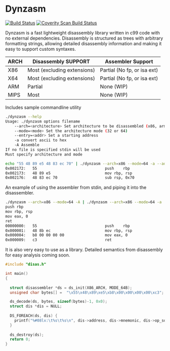 # Dynzasm
[![Build Status](https://travis-ci.org/Mithreindeir/Dynzasm.svg?branch=master)](https://travis-ci.org/Mithreindeir/Dynzasm)
[![Coverity Scan Build Status](https://scan.coverity.com/projects/15646/badge.svg)](https://scan.coverity.com/projects/mithreindeir-dynzasm)

Dynzasm is a fast lightweight disassembly library written in c99 code with no external dependencies. Disassembly is structured as trees with arbitrary formatting strings, allowing detailed disassembly information and making it easy to support custom syntaxes. 

| ARCH | Disassembly SUPPORT | Assembler Support |
|-----|----------|-----------|
|X86| Most (excluding extensions) | Partial (No fp, or isa ext)|
|X64| Most (excluding extensions)| Partial (No fp, or isa ext)|
|ARM| Partial| None (WIP)|
|MIPS| Most | None (WIP)|

Includes sample commandline utility
```bash
./dynzasm --help
Usage: ./dynzasm options filename
	--arch=<architecture> Set architecture to be disassembled (x86, arm, or mips
	--mode=<mode> Set the architecture mode (32 or 64)
	--entry=<addr> Set a starting address
	-a convert ascii to hex
	-A Assemble
If no file is specified stdin will be used
Must specify architecture and mode
```
```bash
echo "55 48 89 e5 48 83 ec 70" | ./dynzasm --arch=x86 --mode=64 -a --addr=0x2172 
0x002172:	55                            	push	rbp
0x002173:	48 89 e5                      	mov	rbp, rsp
0x002176:	48 83 ec 70                   	sub	rsp, 0x70

```

An example of using the assembler from stdin, and piping it into the disassembler.

```bash
./dynzasm --arch=x86 --mode=64 -A | ./dynzasm --arch=x86 --mode=64 -a
push rbp
mov rbp, rsp
mov eax, 0
ret
00000000:	55                            	push	rbp
0x000001:	48 8b ec                      	mov	rbp, rsp
0x000004:	b8 00 00 00 00                	mov	eax, 0
0x000009:	c3                            	ret
```

It is also very easy to use as a library. Detailed semantics from disassembly for easy analysis coming soon.

```C
#include "disas.h"

int main()
{
	
  struct disassembler *ds = ds_init(X86_ARCH, MODE_64B);
  unsigned char bytes[] =  "\x55\x48\x89\xe5\xb8\x00\x00\x00\x00\xc3";

  ds_decode(ds, bytes, sizeof(bytes)-1, 0x0);
  struct dis *dis = NULL;
  
  DS_FOREACH(ds, dis) {
    printf("%#08lx:\t%s\t%s\n", dis->address, dis->mnemonic, dis->op_squash);
  }
  
  ds_destroy(ds);
  return 0;
}

```
